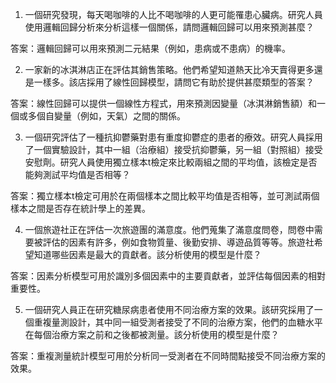 

1. 一個研究發現，每天喝咖啡的人比不喝咖啡的人更可能罹患心臟病。研究人員使用邏輯回歸分析來分析這樣一個關係，請問邏輯回歸可以用來預測甚麼？

答案：邏輯回歸可以用來預測二元結果（例如，患病或不患病）的機率。

2. 一家新的冰淇淋店正在評估其銷售策略。他們希望知道熱天比冷天賣得更多還是一樣多。該店採用了線性回歸模型，請問它有助於提供甚麼類型的答案？

答案：線性回歸可以提供一個線性方程式，用來預測因變量（冰淇淋銷售額）和一個或多個自變量（例如，天氣）之間的關係。

3. 一個研究評估了一種抗抑鬱藥對患有重度抑鬱症的患者的療效。研究人員採用了一個實驗設計，其中一組（治療組）接受抗抑鬱藥，另一組（對照組）接受安慰劑。研究人員使用獨立樣本t檢定來比較兩組之間的平均值，該檢定是否能夠測試平均值是否相等？

答案：獨立樣本t檢定可用於在兩個樣本之間比較平均值是否相等，並可測試兩個樣本之間是否存在統計學上的差異。

4. 一個旅遊社正在評估一次旅遊團的滿意度。他們蒐集了滿意度問卷，問卷中需要被評估的因素有許多，例如食物質量、後勤安排、導遊品質等等。旅遊社希望知道哪些因素是最大的貢獻者。該分析使用的模型是什麼？

答案：因素分析模型可用於識別多個因素中的主要貢獻者，並評估每個因素的相對重要性。

5. 一個研究人員正在研究糖尿病患者使用不同治療方案的效果。該研究採用了一個重複量測設計，其中同一組受測者接受了不同的治療方案，他們的血糖水平在每個治療方案之前和之後都被測量。該分析使用的模型是什麼？

答案：重複測量統計模型可用於分析同一受測者在不同時間點接受不同治療方案的效果。